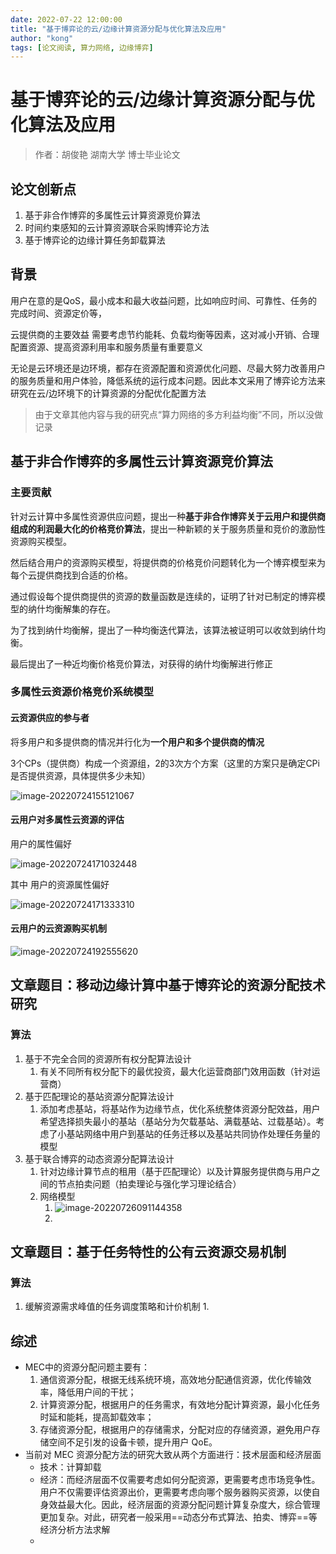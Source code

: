 ```yaml
---
date: 2022-07-22 12:00:00
title: "基于博弈论的云/边缘计算资源分配与优化算法及应用"
author: "kong"
tags: [论文阅读, 算力网络, 边缘博弈]
---
```


# 基于博弈论的云/边缘计算资源分配与优化算法及应用

> 作者：胡俊艳 湖南大学 博士毕业论文

## 论文创新点

1. 基于非合作博弈的多属性云计算资源竞价算法
2. 时间约束感知的云计算资源联合采购博弈论方法
3. 基于博弈论的边缘计算任务卸载算法

## 背景

用户在意的是QoS，最小成本和最大收益问题，比如响应时间、可靠性、任务的完成时间、资源定价等，

云提供商的主要效益 需要考虑节约能耗、负载均衡等因素，这对减小开销、合理配置资源、提高资源利用率和服务质量有重要意义

无论是云环境还是边环境，都存在资源配置和资源优化问题、尽最大努力改善用户的服务质量和用户体验，降低系统的运行成本问题。因此本文采用了博弈论方法来研究在云/边环境下的计算资源的分配优化配置方法



> 由于文章其他内容与我的研究点“算力网络的多方利益均衡”不同，所以没做记录



## 基于非合作博弈的多属性云计算资源竞价算法

### 主要贡献

针对云计算中多属性资源供应问题，提出一种**基于非合作博弈关于云用户和提供商组成的利润最大化的价格竞价算法**，提出一种新颖的关于服务质量和竞价的激励性资源购买模型。

然后结合用户的资源购买模型，将提供商的价格竞价问题转化为一个博弈模型来为每个云提供商找到合适的价格。

通过假设每个提供商提供的资源的数量函数是连续的，证明了针对已制定的博弈模型的纳什均衡解集的存在。

为了找到纳什均衡解，提出了一种均衡迭代算法，该算法被证明可以收敛到纳什均衡。

最后提出了一种近均衡价格竞价算法，对获得的纳什均衡解进行修正

### 多属性云资源价格竞价系统模型

#### 云资源供应的参与者

将多用户和多提供商的情况并行化为**一个用户和多个提供商的情况**

3个CPs（提供商）构成一个资源组，2的3次方个方案（这里的方案只是确定CPi是否提供资源，具体提供多少未知）

![image-20220724155121067](https://cdn.jsdelivr.net/gh/Kong-PR/Typora-picture@latest/img/image-20220724155121067.png)

#### 云用户对多属性云资源的评估

用户的属性偏好

![image-20220724171032448](https://cdn.jsdelivr.net/gh/Kong-PR/Typora-picture@latest/img/image-20220724171032448.png)

其中 用户的资源属性偏好

![image-20220724171333310](https://cdn.jsdelivr.net/gh/Kong-PR/Typora-picture@latest/img/image-20220724171333310.png)

#### 云用户的云资源购买机制





![image-20220724192555620](https://cdn.jsdelivr.net/gh/Kong-PR/Typora-picture@latest/img/image-20220724192555620.png)







## 文章题目：移动边缘计算中基于博弈论的资源分配技术研究



### 算法

1. 基于不完全合同的资源所有权分配算法设计
   1. 有关不同所有权分配下的最优投资，最大化运营商部门效用函数（针对运营商）
2. 基于匹配理论的基站资源分配算法设计
   1. 添加考虑基站，将基站作为边缘节点，优化系统整体资源分配效益，用户希望选择损失最小的基站（基站分为欠载基站、满载基站、过载基站）。考虑了小基站网络中用户到基站的任务迁移以及基站共同协作处理任务量的模型
3. 基于联合博弈的动态资源分配算法设计
   1. 针对边缘计算节点的租用（基于匹配理论）以及计算服务提供商与用户之间的节点拍卖问题（拍卖理论与强化学习理论结合）
   2. 网络模型
      1. ![image-20220726091144358](https://cdn.jsdelivr.net/gh/Kong-PR/Typora-picture@latest/img/image-20220726091144358.png)
      2. 

## 文章题目：基于任务特性的公有云资源交易机制

### 算法

1. 缓解资源需求峰值的任务调度策略和计价机制
   1. 







## 综述

- MEC中的资源分配问题主要有：
  1. 通信资源分配，根据无线系统环境，高效地分配通信资源，优化传输效率，降低用户间的干扰；
  2. 计算资源分配，根据用户的任务需求，有效地分配计算资源，最小化任务时延和能耗，提高卸载效率；
  3. 存储资源分配，根据用户的存储需求，分配对应的存储资源，避免用户存储空间不足引发的设备卡顿，提升用户 QoE。
- 当前对 MEC 资源分配方法的研究大致从两个方面进行：技术层面和经济层面
  - 技术：计算卸载
  - 经济：而经济层面不仅需要考虑如何分配资源，更需要考虑市场竞争性。用户不仅需要评估资源出价，更需要考虑向哪个服务器购买资源，以使自身效益最大化。因此，经济层面的资源分配问题计算复杂度大，综合管理更加复杂。对此，研究者一般采用==动态分布式算法、拍卖、博弈==等经济分析方法求解
  - 

